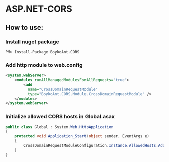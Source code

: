 ASP.NET-CORS
============

## How to use:

### Install nuget package

```
PM> Install-Package BoykoAnt.CORS
```

### Add http module to web.config

```xml
<system.webServer>
	<modules runAllManagedModulesForAllRequests="true">
		<add
		  name="CrossDomainRequestModule"
		  type="BoykoAnt.CORS.Module.CrossDomainRequestModule" />
	</modules>
</system.webServer>
```

### Initialize allowed CORS hosts in Global.asax

```csharp
public class Global : System.Web.HttpApplication
{
	protected void Application_Start(object sender, EventArgs e)
	{
		CrossDomainRequestModuleConfiguration.Instance.AllowedHosts.Add("localhost");
	}
}
```